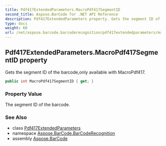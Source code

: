 ```yaml
---
title: Pdf417ExtendedParameters.MacroPdf417SegmentID
second_title: Aspose.BarCode for .NET API Reference
description: Pdf417ExtendedParameters property. Gets the segment ID of the barcodeonly available with MacroPdf417
type: docs
weight: 60
url: /net/aspose.barcode.barcoderecognition/pdf417extendedparameters/macropdf417segmentid/
---
```

## Pdf417ExtendedParameters.MacroPdf417SegmentID property

Gets the segment ID of the barcode,only available with MacroPdf417.

```csharp
public int MacroPdf417SegmentID { get; }
```

### Property Value

The segment ID of the barcode.

### See Also

* class [Pdf417ExtendedParameters](../)
* namespace [Aspose.BarCode.BarCodeRecognition](../../pdf417extendedparameters/)
* assembly [Aspose.BarCode](../../../)



